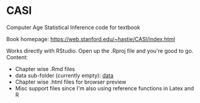 # CASI
Computer Age Statistical Inference code for textbook

Book homepage: https://web.stanford.edu/~hastie/CASI/index.html

Works directly with RStudio. Open up the .Rproj file and you're good to go. 
Content:
* Chapter wise .Rmd files
* data sub-folder (currently empty): [data](https://web.stanford.edu/~hastie/CASI/data.html)
* Chapter wise .html files for browser preview
* Misc support files since I'm also using reference functions in Latex and R
